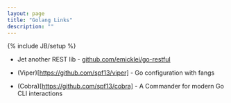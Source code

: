 ```yaml
---
layout: page
title: "Golang Links"
description: ""
---
```

{% include JB/setup %}



* Jet another REST lib - [github.com/emicklei/go-restful](https://github.com/emicklei/go-restful)

* (Viper)[https://github.com/spf13/viper] - Go configuration with fangs

* (Cobra)[https://github.com/spf13/cobra] - A Commander for modern Go CLI interactions

